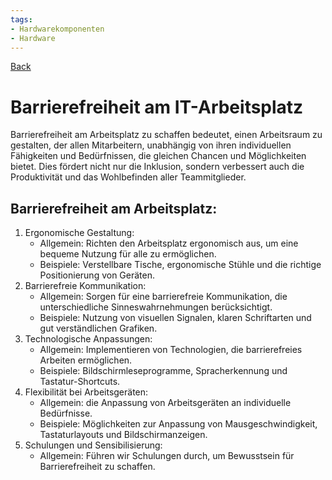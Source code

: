 ```yaml
---
tags:
- Hardwarekomponenten
- Hardware
---
```

[Back](Uebersicht%20der%20Hardwarekomponenten%20Themen.md)
# Barrierefreiheit am IT-Arbeitsplatz
Barrierefreiheit am Arbeitsplatz zu schaffen bedeutet, einen Arbeitsraum zu gestalten, der allen Mitarbeitern, unabhängig von ihren individuellen Fähigkeiten und Bedürfnissen, die gleichen Chancen und Möglichkeiten bietet. Dies fördert nicht nur die Inklusion, sondern verbessert auch die Produktivität und das Wohlbefinden aller Teammitglieder.
    
## Barrierefreiheit am Arbeitsplatz:
1. Ergonomische Gestaltung:  
	- Allgemein: Richten den Arbeitsplatz ergonomisch aus, um eine bequeme Nutzung für alle zu ermöglichen.
	- Beispiele: Verstellbare Tische, ergonomische Stühle und die richtige Positionierung von Geräten.
2. Barrierefreie Kommunikation:
    - Allgemein: Sorgen für eine barrierefreie Kommunikation, die unterschiedliche Sinneswahrnehmungen berücksichtigt.
    - Beispiele: Nutzung von visuellen Signalen, klaren Schriftarten und gut verständlichen Grafiken.
3. Technologische Anpassungen:
    - Allgemein: Implementieren von Technologien, die barrierefreies Arbeiten ermöglichen.
    - Beispiele: Bildschirmleseprogramme, Spracherkennung und Tastatur-Shortcuts.
4. Flexibilität bei Arbeitsgeräten:
    - Allgemein: die Anpassung von Arbeitsgeräten an individuelle Bedürfnisse.
    - Beispiele: Möglichkeiten zur Anpassung von Mausgeschwindigkeit, Tastaturlayouts und Bildschirmanzeigen.
5. Schulungen und Sensibilisierung:
	- Allgemein: Führen wir Schulungen durch, um Bewusstsein für Barrierefreiheit zu schaffen.